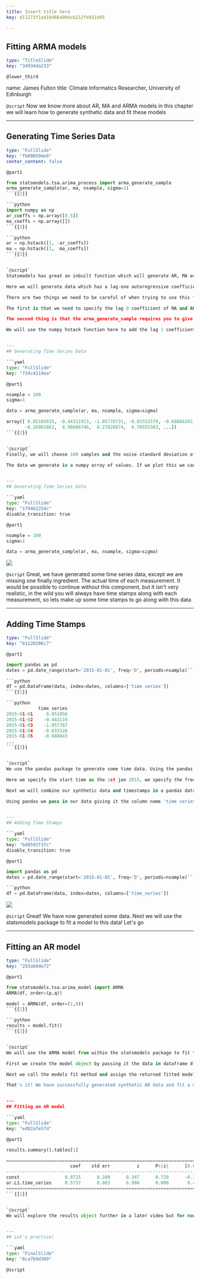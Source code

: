 ```yaml
---
title: Insert title here
key: d11273f1ad194664904c6212fe921d45

---
```

## Fitting ARMA models

```yaml
type: "TitleSlide"
key: "34934da233"
```

`@lower_third`

name: James Fulton
title: Climate Informatics Researcher, University of Edinburgh


`@script`
Now we know more about AR, MA and ARMA models in this chapter we will learn how to generate synthetic data and fit these models


---
## Generating Time Series Data

```yaml
type: "FullSlide"
key: "fb00859de8"
center_content: false
```

`@part1`
```python
from statsmodels.tsa.arima_process import arma_generate_sample
arma_generate_sample(ar, ma, nsample, sigma=1)
```{{1}}

```python
import numpy as np
ar_coeffs = np.array([0.5])
ma_coeffs = np.array([])
```{{2}}

```python
ar = np.hstack([1, -ar_coeffs])
ma = np.hstack([1,  ma_coeffs])
```{{3}}


`@script`
Statsmodels has great an inbuilt function which will generate AR, MA or ARMA synthetic data. This is the arma_generate_sample function which import here. Into this function we need to pass ar (autoregressive coefficients), ma (moving average coefficients), nsamples (the number of samples to generate) and sigma (the standard deviation of the noise)

Here we will generate data which has a lag-one autoregressive coefficient of 0.5 and no moving average coefficients. This equates to a AR(1) model. To do this we make a numpy array with a single element of 0.5 in it for the autoregressive coefficients and an empty numpy array for the moving average coefficients. We need to give the generator function both.

There are two things we need to be careful of when trying to use this function. 

The first is that we need to specify the lag 0 coefficient of MA and AR. You will almost always set this to 1 in practice and the situations where you won't are beyond the scope of this course.

The second thing is that the arma_generate_sample requires you to give it the negative of the autoregressive coefficients for lag greater than 1. 

We will use the numpy hstack function here to add the lag 1 coefficients to ar and ma and make sure we are passing the minus of the ar coefficients.


---
## Generating Time Series Data

```yaml
type: "FullSlide"
key: "734c4219ea"
```

`@part1`
```python
nsample = 100
sigma=1

data = arma_generate_sample(ar, ma, nsample, sigma=sigma)
```

```python
array([ 0.05185635, -0.44311913, -1.05776731, -0.03332579, -0.68884263,
       -0.26902862,  0.98686746,  0.27028874,  0.76555383, ...])
```{{2}}


`@script`
Finally, we will choose 100 samples and the noise standard deviation of 1 and generate some data!

The data we generate is a numpy array of values. If we plot this we can see that it behaves like we would expect


---
## Generating Time Series Data

```yaml
type: "FullSlide"
key: "1794b225dc"
disable_transition: true
```

`@part1`
```python
nsample = 100
sigma=1

data = arma_generate_sample(ar, ma, nsample, sigma=sigma)
```

![](https://assets.datacamp.com/production/repositories/4399/datasets/3d69f249f72d221f9ec968b3174d73dda974f350/raw_generated_data.png)


`@script`
Great, we have generated some time series data, except we are missing one finally ingredient. The actual time of each measurement. It would be possible to continue without this component, but it isn't very realistic, in the wild you will always have time stamps along with each measurement, so lets make up some time stamps to go along with this data


---
## Adding Time Stamps

```yaml
type: "FullSlide"
key: "b1120206c7"
```

`@part1`
```python
import pandas as pd
dates = pd.date_range(start='2015-01-01', freq='D', periods=nsample)```

```python
df = pd.DataFrame(data, index=dates, columns=['time series'])
```{{1}}

```python
            time series
2015-01-01     0.051856
2015-01-02    -0.443119
2015-01-03    -1.057767
2015-01-04    -0.033326
2015-01-05    -0.688843
...
```{{2}}


`@script`
We use the pandas package to generate some time data. Using the pandas.date_range package we can generate regular timestamps to attach to each of our sythetic data points. 

Here we specify the start time as the 1st jan 2015, we specify the frequency as 'D' for daily and we make the same number of date stamps as we have datapoints

Next we will combine our synthetic data and timestamps in a pandas dataframe, which is how you will usually hold your data

Using pandas we pass in our data giving it the column name 'time series' and we pass in our dates as indices for the data.


---
## Adding Time Stamps

```yaml
type: "FullSlide"
key: "bd8592f3fc"
disable_transition: true
```

`@part1`
```python
import pandas as pd
dates = pd.date_range(start='2015-01-01', freq='D', periods=nsample)```

```python
df = pd.DataFrame(data, index=dates, columns=['time_series'])
```

![](https://assets.datacamp.com/production/repositories/4399/datasets/dcaf17246c2965d2ba8175436ec2b353dc44f704/pandas_generated_data.png)


`@script`
Great! We have now generated some data. Next we will use the statsmodels package to fit a model to this data! Let's go


---
## Fitting an AR model

```yaml
type: "FullSlide"
key: "293ab0de72"
```

`@part1`
```python
from statsmodels.tsa.arima_model import ARMA
ARMA(df, order=(p,q))
```

```python
model = ARMA(df, order=(1,0))
```{{1}}

```python
results = model.fit()
```{{2}}


`@script`
We will use the ARMA model from within the statsmodels package to fit the data that we created earlier. We import it from the model as so.

First we create the model object by passing it the data in dataframe df and the order. The order of the model is the number of lags we use in autoregression and moving average. Remember that the data we generated was from a simple an AR(1). Therefore p will be 1 and q will be 0 in this case.

Next we call the models fit method and assign the returned fitted model object to the variable results.

That's it! We have successfully generated synthetic AR data and fit a model to it!


---
## Fitting an AR model

```yaml
type: "FullSlide"
key: "ed82afe57d"
```

`@part1`
```python
results.summary().tables[1]
```

```python
=====================================================================================
                        coef    std err          z      P>|z|      [0.025      0.975]
-------------------------------------------------------------------------------------
const                 0.0725      0.209      0.347      0.729      -0.336       0.481
ar.L1.time_series     0.5737      0.083      6.908      0.000       0.411       0.736
=====================================================================================
```{{1}}


`@script`
We will explore the results object further in a later video but for now you can see in the bottom row of the results object table the fitted AR coefficient is 0.57 +- 0.08. This matches out input of 0.5 within one standard error


---
## Let's practice!

```yaml
type: "FinalSlide"
key: "8ca7b9d309"
```

`@script`


